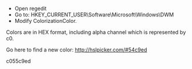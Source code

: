 - Open regedit
- Go to: HKEY_CURRENT_USER\Software\Microsoft\Windows\DWM
- Modify ColorizationColor. 

Colors are in HEX format, including alpha channel which is represented by c0. 

Go here to find a new color: http://hslpicker.com/#54c9ed

c055c9ed


